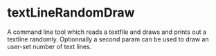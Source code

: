 # textLineRandomDraw
A command line tool which reads a textfile and draws and prints out a textline randomly. Optionnally a second param can be used to draw an user-set number of text lines.
